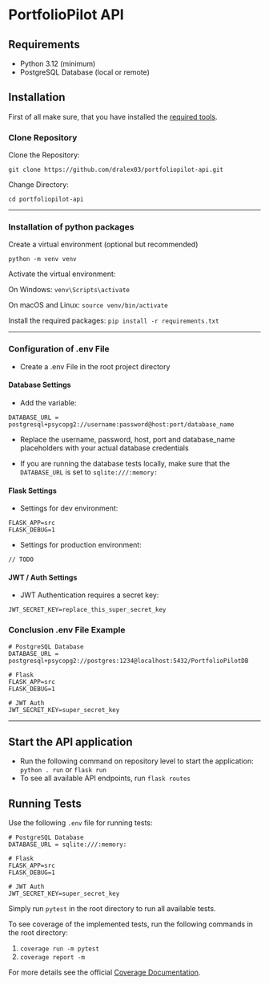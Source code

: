 # PortfolioPilot API

## Requirements
  * Python 3.12 (minimum)
  * PostgreSQL Database (local or remote)

## Installation

First of all make sure, that you have installed the [required tools](#Requirements).

### Clone Repository

Clone the Repository:

``git clone https://github.com/dralex03/portfoliopilot-api.git``

Change  Directory:

``cd portfoliopilot-api``

---

### Installation of python packages

Create a virtual environment (optional but recommended)

``python -m venv venv``

Activate the virtual environment:

On Windows:
``venv\Scripts\activate``

On macOS and Linux:
``source venv/bin/activate``

Install the required packages:
``pip install -r requirements.txt``

---

### Configuration of .env File
  * Create a .env File in the root project directory

#### Database Settings
  * Add the variable:
```
DATABASE_URL = postgresql+psycopg2://username:password@host:port/database_name
```
  * Replace the username, password, host, port and database_name placeholders with your actual database credentials

  * If you are running the database tests locally, make sure that the `DATABASE_URL` is set to `sqlite:///:memory:`
#### Flask Settings
  * Settings for dev environment:
```
FLASK_APP=src
FLASK_DEBUG=1
```
  * Settings for production environment:
```
// TODO
```

#### JWT / Auth Settings
  * JWT Authentication requires a secret key:
```
JWT_SECRET_KEY=replace_this_super_secret_key
```

### Conclusion .env File Example
```
# PostgreSQL Database
DATABASE_URL = postgresql+psycopg2://postgres:1234@localhost:5432/PortfolioPilotDB

# Flask
FLASK_APP=src
FLASK_DEBUG=1

# JWT Auth
JWT_SECRET_KEY=super_secret_key
```

---

## Start the API application
  * Run the following command on repository level to start the application: `python . run` or `flask run`
  * To see all available API endpoints, run `flask routes`


## Running Tests

Use the following `.env` file for running tests:

```
# PostgreSQL Database
DATABASE_URL = sqlite:///:memory:

# Flask
FLASK_APP=src
FLASK_DEBUG=1

# JWT Auth
JWT_SECRET_KEY=super_secret_key
```

Simply run `pytest` in the root directory to run all available tests.

To see coverage of the implemented tests, run the following commands in the root directory:
1. `coverage run -m pytest`
2. `coverage report -m`

For more details see the official [Coverage Documentation](https://coverage.readthedocs.io/en/7.5.4/).